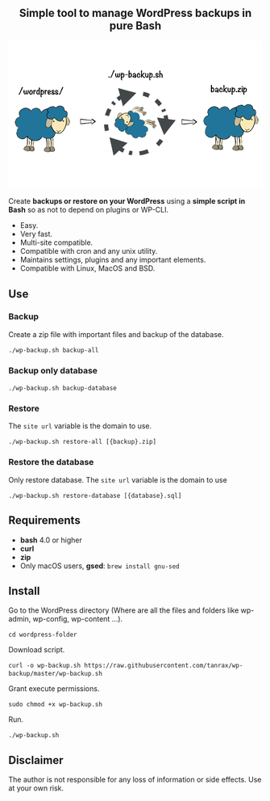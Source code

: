<h2 align="center">
Simple tool to manage WordPress backups in pure Bash
</h2>

![Description](media/wp-backup.png)

Create **backups or restore on your WordPress** using a **simple script in Bash** so as not to depend on plugins or WP-CLI.

- Easy.
- Very fast.
- Multi-site compatible.
- Compatible with cron and any unix utility.
- Maintains settings, plugins and any important elements.
- Compatible with Linux, MacOS and BSD.

## Use

### Backup

Create a zip file with important files and backup of the database.

``` shell
./wp-backup.sh backup-all
```

### Backup only database

``` shell
./wp-backup.sh backup-database
```

### Restore

The `site url` variable is the domain to use.

``` shell
./wp-backup.sh restore-all [{backup}.zip]
```

### Restore the database

Only restore database. The `site url` variable is the domain to use

``` shell
./wp-backup.sh restore-database [{database}.sql]
```

## Requirements 

- **bash** 4.0 or higher
- **curl**
- **zip**
- Only macOS users, **gsed**: `brew install gnu-sed`

## Install

Go to the WordPress directory (Where are all the files and folders like wp-admin, wp-config, wp-content ...).

``` shell
cd wordpress-folder
```

Download script.

``` shell
curl -o wp-backup.sh https://raw.githubusercontent.com/tanrax/wp-backup/master/wp-backup.sh
```

Grant execute permissions.

``` shell
sudo chmod +x wp-backup.sh
```

Run.

``` shell
./wp-backup.sh
```

## Disclaimer

The author is not responsible for any loss of information or side effects. Use at your own risk.
